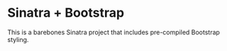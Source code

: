 Sinatra + Bootstrap
===================

This is a barebones Sinatra project that includes pre-compiled Bootstrap styling.  

